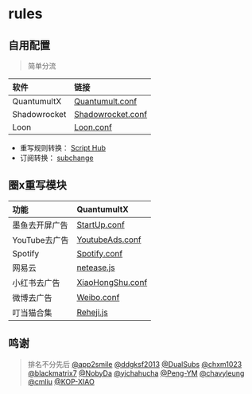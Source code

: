 # rules
## 自用配置
> 简单分流

| 软件 | 链接 |
| :-----| :---- |
|QuantumultX|  [Quantumult.conf](https://raw.githubusercontent.com/lywjames/rules/main/QuantumultX/Quantumult.conf) |
|Shadowrocket|  [Shadowrocket.conf](https://raw.githubusercontent.com/lywjames/rules/main/Shadowrocket/Shadowrocket.conf) |
|Loon|  [Loon.conf](https://raw.githubusercontent.com/lywjames/rules/main/Loon/loon.conf) |


* 重写规则转换： [Script Hub](https://scripthub.vercel.app/)
* 订阅转换： [subchange](https://subchange.cckj.us.kg/)


## 圈x重写模块

| 功能 | QuantumultX |
| :-----| :---- |
|墨鱼去开屏广告|  [StartUp.conf](https://raw.githubusercontent.com/ddgksf2013/Rewrite/master/AdBlock/StartUp.conf) |
|YouTube去广告|  [YoutubeAds.conf](https://raw.githubusercontent.com/ddgksf2013/Rewrite/master/AdBlock/YoutubeAds.conf) |
|Spotify|  [Spotify.conf](https://raw.githubusercontent.com/app2smile/rules/master/module/spotify.conf) |
|网易云|  [netease.js](https://raw.githubusercontent.com/Yuheng0101/X/main/Scripts/NeteaseCloudMusic/netease.js) |
|小红书去广告|  [XiaoHongShu.conf](https://raw.githubusercontent.com/ddgksf2013/Rewrite/master/AdBlock/XiaoHongShu.conf) |
|微博去广告|  [Weibo.conf](https://raw.githubusercontent.com/ddgksf2013/Rewrite/master/AdBlock/Weibo.conf) |
|叮当猫合集|  [Reheji.js](https://raw.githubusercontent.com/chxm1023/Rewrite/main/Reheji.js) |










## 鸣谢
> 排名不分先后
[@app2smile](https://github.com/app2smile)
[@ddgksf2013](https://github.com/ddgksf2013)
[@DualSubs](https://github.com/DualSubs)
[@chxm1023](https://github.com/chxm1023/Rewrite)
[@blackmatrix7](https://github.com/blackmatrix7/ios_rule_script)
[@NobyDa](https://github.com/NobyDa)
[@yichahucha](https://github.com/yichahucha)
[@Peng-YM](https://github.com/Peng-YM)
[@chavyleung](https://github.com/chavyleung)
[@cmliu](https://github.com/cmliu)
[@KOP-XIAO](https://github.com/KOP-XIAO)
